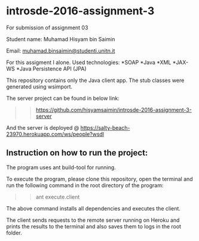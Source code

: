 # introsde-2016-assignment-3
For submission of assignment 03

Student name: Muhamad Hisyam bin Saimin

Email: muhamad.binsaimin@studenti.unitn.it

For this assigment I alone.
Used technologies: 
*SOAP
*Java
*XML
*JAX-WS
*Java Persistence API (JPA)

This repository contains only the Java client app. The stub classes were generated using wsimport.

The server project can be found in below link:
>> https://github.com/hisyamsaimin/introsde-2016-assignment-3-server

And the server is deployed @ https://salty-beach-23970.herokuapp.com/ws/people?wsdl

## Instruction on how to run the project:

The program uses ant build-tool for running. 

To execute the program, please clone this repository, open the terminal and run the following command in the root directory of the program:
	
>> ant execute.client
	
The above command installs all dependencies and executes the client. 

The client sends requests to the remote server running on Heroku and prints the results to the terminal and also saves them to logs in the root folder.
